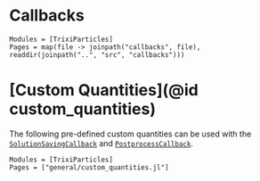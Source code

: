 # Callbacks

```@autodocs
Modules = [TrixiParticles]
Pages = map(file -> joinpath("callbacks", file), readdir(joinpath("..", "src", "callbacks")))
```

# [Custom Quantities](@id custom_quantities)

The following pre-defined custom quantities can be used with the
[`SolutionSavingCallback`](@ref) and [`PostprocessCallback`](@ref).

```@autodocs
Modules = [TrixiParticles]
Pages = ["general/custom_quantities.jl"]
```
